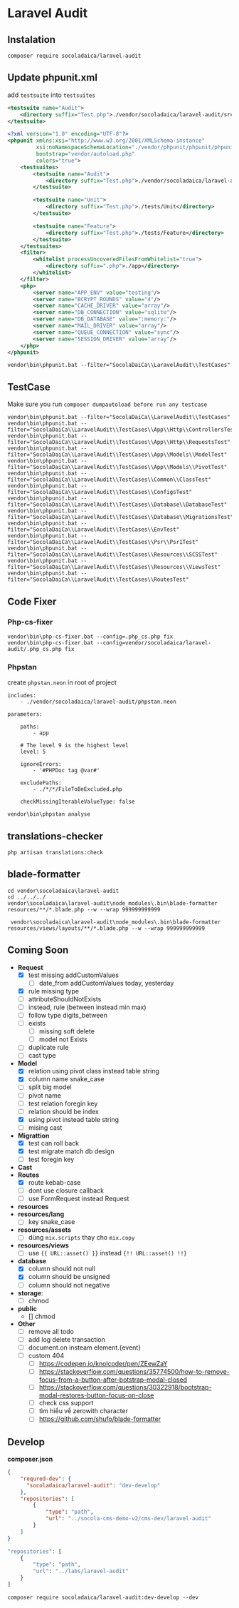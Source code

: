 # Laravel Audit

## Instalation

```shell
composer require socoladaica/laravel-audit
```

## Update phpunit.xml

add `testsuite` into `testsuites`
```xml
<testsuite name="Audit">
    <directory suffix="Test.php">./vendor/socoladaica/laravel-audit/src/TestCases</directory>
</testsuite>
```


```xml
<?xml version="1.0" encoding="UTF-8"?>
<phpunit xmlns:xsi="http://www.w3.org/2001/XMLSchema-instance"
         xsi:noNamespaceSchemaLocation="./vendor/phpunit/phpunit/phpunit.xsd"
         bootstrap="vendor/autoload.php"
         colors="true">
    <testsuites>
        <testsuite name="Audit">
            <directory suffix="Test.php">./vendor/socoladaica/laravel-audit/src/TestCases</directory>
        </testsuite>

        <testsuite name="Unit">
            <directory suffix="Test.php">./tests/Unit</directory>
        </testsuite>

        <testsuite name="Feature">
            <directory suffix="Test.php">./tests/Feature</directory>
        </testsuite>
    </testsuites>
    <filter>
        <whitelist processUncoveredFilesFromWhitelist="true">
            <directory suffix=".php">./app</directory>
        </whitelist>
    </filter>
    <php>
        <server name="APP_ENV" value="testing"/>
        <server name="BCRYPT_ROUNDS" value="4"/>
        <server name="CACHE_DRIVER" value="array"/>
        <server name="DB_CONNECTION" value="sqlite"/>
        <server name="DB_DATABASE" value=":memory:"/>
        <server name="MAIL_DRIVER" value="array"/>
        <server name="QUEUE_CONNECTION" value="sync"/>
        <server name="SESSION_DRIVER" value="array"/>
    </php>
</phpunit>

```

```shell
vendor\bin\phpunit.bat --filter="SocolaDaiCa\\LaravelAudit\\TestCases"
```

## TestCase

Make sure you run `composer dumpautoload before run any testcase`

```shell
vendor\bin\phpunit.bat --filter="SocolaDaiCa\\LaravelAudit\\TestCases"
vendor\bin\phpunit.bat --filter="SocolaDaiCa\\LaravelAudit\\TestCases\\App\\Http\\ControllersTest"
vendor\bin\phpunit.bat --filter="SocolaDaiCa\\LaravelAudit\\TestCases\\App\\Http\\RequestsTest"
vendor\bin\phpunit.bat --filter="SocolaDaiCa\\LaravelAudit\\TestCases\\App\\Models\\ModelTest"
vendor\bin\phpunit.bat --filter="SocolaDaiCa\\LaravelAudit\\TestCases\\App\\Models\\PivotTest"
vendor\bin\phpunit.bat --filter="SocolaDaiCa\\LaravelAudit\\TestCases\\Common\\ClassTest"
vendor\bin\phpunit.bat --filter="SocolaDaiCa\\LaravelAudit\\TestCases\\ConfigsTest"
vendor\bin\phpunit.bat --filter="SocolaDaiCa\\LaravelAudit\\TestCases\\Database\\DatabaseTest"
vendor\bin\phpunit.bat --filter="SocolaDaiCa\\LaravelAudit\\TestCases\\Database\\MigrationsTest"
vendor\bin\phpunit.bat --filter="SocolaDaiCa\\LaravelAudit\\TestCases\\EnvTest"
vendor\bin\phpunit.bat --filter="SocolaDaiCa\\LaravelAudit\\TestCases\\Psr\\Psr1Test"
vendor\bin\phpunit.bat --filter="SocolaDaiCa\\LaravelAudit\\TestCases\\Resources\\SCSSTest"
vendor\bin\phpunit.bat --filter="SocolaDaiCa\\LaravelAudit\\TestCases\\Resources\\ViewsTest"
vendor\bin\phpunit.bat --filter="SocolaDaiCa\\LaravelAudit\\TestCases\\RoutesTest"
```
## Code Fixer

### Php-cs-fixer

```shell
vendor\bin\php-cs-fixer.bat --config=.php_cs.php fix
vendor\bin\php-cs-fixer.bat --config=vendor/socoladaica/laravel-audit/.php_cs.php fix
```

### Phpstan

create `phpstan.neon` in root of project

```neon
includes:
    - ./vendor/socoladaica/laravel-audit/phpstan.neon

parameters:

    paths:
        - app

    # The level 9 is the highest level
    level: 5

    ignoreErrors:
        - '#PHPDoc tag @var#'

    excludePaths:
        - ./*/*/FileToBeExcluded.php

    checkMissingIterableValueType: false

```

```shell
vendor\bin\phpstan analyse
```

## translations-checker 

```shell
php artisan translations:check
```

## blade-formatter

```
cd vendor\socoladaica\laravel-audit
cd ../../../
vendor\socoladaica\laravel-audit\node_modules\.bin\blade-formatter resources/**/*.blade.php --w --wrap 999999999999

 vendor\socoladaica\laravel-audit\node_modules\.bin\blade-formatter resources/views/layouts/**/*.blade.php --w --wrap 999999999999
```

## Coming Soon

- **Request**
  - [x] test missing addCustomValues
    - [ ] date_from addCustomValues today, yesterday
  - [x] rule missing type
  - [ ] attributeShouldNotExists
  - [ ] instead, rule (between instead min max)
  - [ ] follow type digits_between
  - [ ] exists 
    - [ ] missing soft delete
    - [ ] model not Exists
  - [ ] duplicate rule
  - [ ] cast type
- **Model**
  - [x] relation using pivot class instead table string
  - [x] column name snake_case
  - [ ] split big model
  - [ ] pivot name
  - [ ] test relation foregin key
  - [ ] relation should be index
  - [x] using pivot instead table string
  - [ ] mising cast
- **Migrattion**
  - [x] test can roll back
  - [x] test migrate match db design
  - [ ] test foregin key
- **Cast**
- **Routes**
  - [x] route kebab-case
  - [ ] dont use closure callback
  - [ ] use FormRequest instead Request
- **resources**
- **resources/lang**
  - [ ] key snake_case
- **resources/assets**
  - [ ] dùng `mix.scripts` thay cho `mix.copy`
- **resources/views**
  - [ ] use `{{ URL::asset() }}` instead `{!! URL::asset() !!}`
- **database**
  - [x] column should not null
  - [x] column should be unsigned
  - [ ] column should not negative
- **storage**:
  - [ ] chmod
- **public**
  - [] chmod
- **Other**
  - [ ] remove all todo
  - [ ] add log delete transaction
  - [ ] document.on insteam element.{event}
  - [ ] custom 404
    - [ ] https://codepen.io/knolcoder/pen/ZEewZaY
    - [ ] https://stackoverflow.com/questions/35774500/how-to-remove-focus-from-a-button-after-botstrap-modal-closed
    - [ ] https://stackoverflow.com/questions/30322918/bootstrap-modal-restores-button-focus-on-close
    - [ ] check css support
    - [ ] tìm hiểu về zerowith character
    - [ ] https://github.com/shufo/blade-formatter

## Develop

**composer.json**
```json
{
    "requred-dev": {
      "socoladaica/laravel-audit": "dev-develop"
    },
    "repositories": [
        {
            "type": "path",
            "url": "../socola-cms-demo-v2/cms-dev/laravel-audit"
        }
    ]
}
```

```php
"repositories": [
    {
        "type": "path",
        "url": "../labs/laravel-audit"
    }
]
```

```shell
composer require socoladaica/laravel-audit:dev-develop --dev
```
